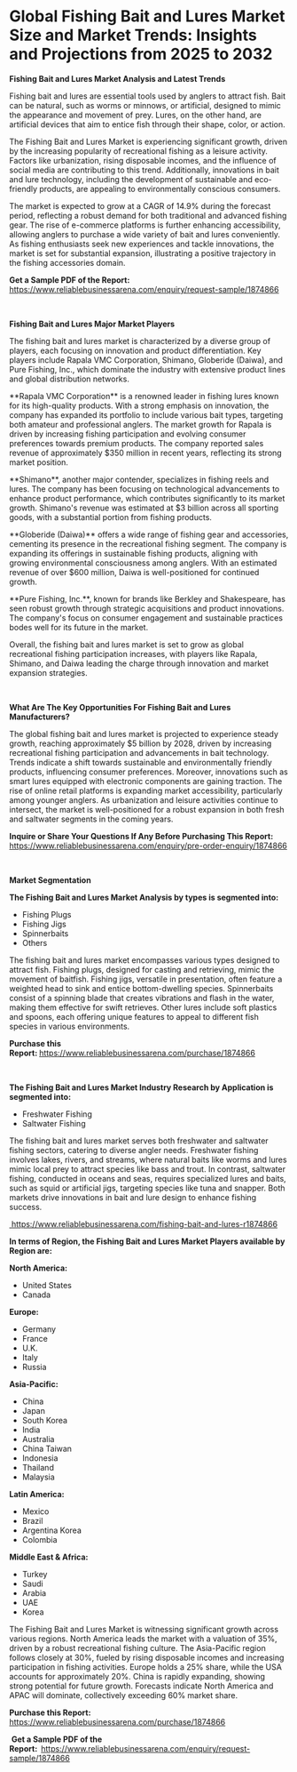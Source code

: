 <p><h1>Global Fishing Bait and Lures Market Size and Market Trends: Insights and Projections from 2025 to 2032</h1></p><p><strong>Fishing Bait and Lures Market Analysis and Latest Trends</strong></p>
<p><p>Fishing bait and lures are essential tools used by anglers to attract fish. Bait can be natural, such as worms or minnows, or artificial, designed to mimic the appearance and movement of prey. Lures, on the other hand, are artificial devices that aim to entice fish through their shape, color, or action. </p><p>The Fishing Bait and Lures Market is experiencing significant growth, driven by the increasing popularity of recreational fishing as a leisure activity. Factors like urbanization, rising disposable incomes, and the influence of social media are contributing to this trend. Additionally, innovations in bait and lure technology, including the development of sustainable and eco-friendly products, are appealing to environmentally conscious consumers. </p><p>The market is expected to grow at a CAGR of 14.9% during the forecast period, reflecting a robust demand for both traditional and advanced fishing gear. The rise of e-commerce platforms is further enhancing accessibility, allowing anglers to purchase a wide variety of bait and lures conveniently. As fishing enthusiasts seek new experiences and tackle innovations, the market is set for substantial expansion, illustrating a positive trajectory in the fishing accessories domain.</p></p>
<p><strong>Get a Sample PDF of the Report:&nbsp;</strong> <a href="https://www.reliablebusinessarena.com/enquiry/request-sample/1874866?utm_campaign=3581&utm_medium=2&utm_source=Github&utm_content=ia&utm_term=15042025&utm_id=fishing-bait-and-lures">https://www.reliablebusinessarena.com/enquiry/request-sample/1874866</a></p>
<p>&nbsp;</p>
<p><strong>Fishing Bait and Lures Major Market Players</strong></p>
<p><p>The fishing bait and lures market is characterized by a diverse group of players, each focusing on innovation and product differentiation. Key players include Rapala VMC Corporation, Shimano, Globeride (Daiwa), and Pure Fishing, Inc., which dominate the industry with extensive product lines and global distribution networks.</p><p>**Rapala VMC Corporation** is a renowned leader in fishing lures known for its high-quality products. With a strong emphasis on innovation, the company has expanded its portfolio to include various bait types, targeting both amateur and professional anglers. The market growth for Rapala is driven by increasing fishing participation and evolving consumer preferences towards premium products. The company reported sales revenue of approximately $350 million in recent years, reflecting its strong market position.</p><p>**Shimano**, another major contender, specializes in fishing reels and lures. The company has been focusing on technological advancements to enhance product performance, which contributes significantly to its market growth. Shimano's revenue was estimated at $3 billion across all sporting goods, with a substantial portion from fishing products.</p><p>**Globeride (Daiwa)** offers a wide range of fishing gear and accessories, cementing its presence in the recreational fishing segment. The company is expanding its offerings in sustainable fishing products, aligning with growing environmental consciousness among anglers. With an estimated revenue of over $600 million, Daiwa is well-positioned for continued growth.</p><p>**Pure Fishing, Inc.**, known for brands like Berkley and Shakespeare, has seen robust growth through strategic acquisitions and product innovations. The company's focus on consumer engagement and sustainable practices bodes well for its future in the market.</p><p>Overall, the fishing bait and lures market is set to grow as global recreational fishing participation increases, with players like Rapala, Shimano, and Daiwa leading the charge through innovation and market expansion strategies.</p></p>
<p>&nbsp;</p>
<p><strong>What Are The Key Opportunities For Fishing Bait and Lures Manufacturers?</strong></p>
<p><p>The global fishing bait and lures market is projected to experience steady growth, reaching approximately $5 billion by 2028, driven by increasing recreational fishing participation and advancements in bait technology. Trends indicate a shift towards sustainable and environmentally friendly products, influencing consumer preferences. Moreover, innovations such as smart lures equipped with electronic components are gaining traction. The rise of online retail platforms is expanding market accessibility, particularly among younger anglers. As urbanization and leisure activities continue to intersect, the market is well-positioned for a robust expansion in both fresh and saltwater segments in the coming years.</p></p>
<p><strong>Inquire or Share Your Questions If Any Before Purchasing This Report:</strong> <a href="https://www.reliablebusinessarena.com/enquiry/pre-order-enquiry/1874866?utm_campaign=3581&utm_medium=2&utm_source=Github&utm_content=ia&utm_term=15042025&utm_id=fishing-bait-and-lures">https://www.reliablebusinessarena.com/enquiry/pre-order-enquiry/1874866</a></p>
<p>&nbsp;</p>
<p><strong>Market Segmentation</strong></p>
<p><strong>The Fishing Bait and Lures Market Analysis by types is segmented into:</strong></p>
<p><ul><li>Fishing Plugs</li><li>Fishing Jigs</li><li>Spinnerbaits</li><li>Others</li></ul></p>
<p><p>The fishing bait and lures market encompasses various types designed to attract fish. Fishing plugs, designed for casting and retrieving, mimic the movement of baitfish. Fishing jigs, versatile in presentation, often feature a weighted head to sink and entice bottom-dwelling species. Spinnerbaits consist of a spinning blade that creates vibrations and flash in the water, making them effective for swift retrieves. Other lures include soft plastics and spoons, each offering unique features to appeal to different fish species in various environments.</p></p>
<p><strong>Purchase this Report:&nbsp;</strong><a href="https://www.reliablebusinessarena.com/purchase/1874866?utm_campaign=3581&utm_medium=2&utm_source=Github&utm_content=ia&utm_term=15042025&utm_id=fishing-bait-and-lures">https://www.reliablebusinessarena.com/purchase/1874866</a></p>
<p>&nbsp;</p>
<p><strong>The Fishing Bait and Lures Market Industry Research by Application is segmented into:</strong></p>
<p><ul><li>Freshwater Fishing</li><li>Saltwater Fishing</li></ul></p>
<p><p>The fishing bait and lures market serves both freshwater and saltwater fishing sectors, catering to diverse angler needs. Freshwater fishing involves lakes, rivers, and streams, where natural baits like worms and lures mimic local prey to attract species like bass and trout. In contrast, saltwater fishing, conducted in oceans and seas, requires specialized lures and baits, such as squid or artificial jigs, targeting species like tuna and snapper. Both markets drive innovations in bait and lure design to enhance fishing success.</p></p>
<p><a href="https://www.reliablebusinessarena.com/fishing-bait-and-lures-r1874866?utm_campaign=3581&utm_medium=2&utm_source=Github&utm_content=ia&utm_term=15042025&utm_id=fishing-bait-and-lures">&nbsp;https://www.reliablebusinessarena.com/fishing-bait-and-lures-r1874866</a></p>
<p><strong>In terms of Region, the Fishing Bait and Lures Market Players available by Region are:</strong></p>
<p>
    <p> <strong> North America: </strong>
        <ul>
            <li>United States</li>
            <li>Canada</li>
        </ul>
        </p> 
    <p> <strong> Europe: </strong>
        <ul>
            <li>Germany</li>
            <li>France</li>
            <li>U.K.</li>
            <li>Italy</li>
            <li>Russia</li>
        </ul>
        </p> 
    <p> <strong> Asia-Pacific: </strong>
        <ul>
            <li>China</li>
            <li>Japan</li>
            <li>South Korea</li>
            <li>India</li>
            <li>Australia</li>
            <li>China Taiwan</li>
            <li>Indonesia</li>
            <li>Thailand</li>
            <li>Malaysia</li>
        </ul>
        </p> 
    <p> <strong> Latin America: </strong>
        <ul>
            <li>Mexico</li>
            <li>Brazil</li>
            <li>Argentina Korea</li>
            <li>Colombia</li>
        </ul>
        </p> 
    <p> <strong> Middle East & Africa: </strong>
        <ul>
            <li>Turkey</li>
            <li>Saudi</li>
            <li>Arabia</li>
            <li>UAE</li>
            <li>Korea</li>
        </ul>
    </p>
    </p>
<p><p>The Fishing Bait and Lures Market is witnessing significant growth across various regions. North America leads the market with a valuation of 35%, driven by a robust recreational fishing culture. The Asia-Pacific region follows closely at 30%, fueled by rising disposable incomes and increasing participation in fishing activities. Europe holds a 25% share, while the USA accounts for approximately 20%. China is rapidly expanding, showing strong potential for future growth. Forecasts indicate North America and APAC will dominate, collectively exceeding 60% market share.</p></p>
<p><strong>Purchase this Report: </strong><a href="https://www.reliablebusinessarena.com/purchase/1874866?utm_campaign=3581&utm_medium=2&utm_source=Github&utm_content=ia&utm_term=15042025&utm_id=fishing-bait-and-lures">https://www.reliablebusinessarena.com/purchase/1874866</a></p>
<p>&nbsp;<strong>Get a Sample PDF of the Report:&nbsp;&nbsp;</strong><a href="https://www.reliablebusinessarena.com/enquiry/request-sample/1874866?utm_campaign=3581&utm_medium=2&utm_source=Github&utm_content=ia&utm_term=15042025&utm_id=fishing-bait-and-lures">https://www.reliablebusinessarena.com/enquiry/request-sample/1874866</a></p>
<p><strong></strong></p>
<p><p></p><p></p><p></p></p>